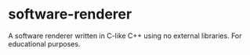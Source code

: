 # software-renderer
A software renderer written in C-like C++ using no external libraries. For educational purposes.
